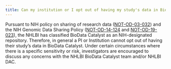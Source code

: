 ```yaml
---
title: Can my institution or I opt out of having my study's data in BioData Catalyst?
---
```


Pursuant to NIH policy on sharing of research data ([NOT-OD-03-032](https://grants.nih.gov/grants/guide/notice-files/not-od-03-032.html)) and the NIH Genomic Data Sharing Policy ([NOT-OD-14-124](https://grants.nih.gov/grants/guide/notice-files/not-od-14-124.html) and [NOT-OD-19-023](https://grants.nih.gov/grants/guide/notice-files/NOT-OD-19-023.html)), the NHLBI has classified BioData Catalyst as an NIH-designated repository. Therefore, in general a PI or Institution cannot opt out of having their study’s data in BioData Catalyst. Under certain circumstances where there is a specific sensitivity or risk, investigators are encouraged to discuss any concerns with the NHLBI BioData Catalyst team and/or NHLBI DAC. 